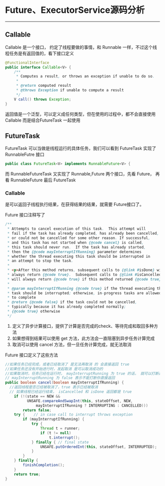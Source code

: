 # Future、ExecutorService源码分析

------

## Callable

Callable 是一个接口， 约定了线程要做的事情，和 Runnable 一样，不过这个线程任务是有返回值的，看下接口定义

```java
@FunctionalInterface
public interface Callable<V> {
    /**
     * Computes a result, or throws an exception if unable to do so.
     *
     * @return computed result
     * @throws Exception if unable to compute a result
     */
    V call() throws Exception;
}
```

返回值是一个泛型，可以定义成任何类型，但在使用的过程中，都不会直接使用 Callable 而是结合FutureTask 一起使用

## FutureTask

FutureTask 可以当做是线程运行的具体任务，我们可以看到 FutureTask 实现了 RunnableFutre 接口 

```java
public class FutureTask<V> implements RunnableFuture<V> {
```

而 RunnableFutureTask 又实现了 Runnable,Future 两个接口，先看 Future， 再看 RunnableFuture 最后 FutureTask

###  Callable

 是可以返回子线程执行结果，在获得结果的结果，就需要 Future接口了。

Future 接口注释写了

```java
/**
 * Attempts to cancel execution of this task.  This attempt will
 * fail if the task has already completed, has already been cancelled,
 * or could not be cancelled for some other reason. If successful,
 * and this task has not started when {@code cancel} is called,
 * this task should never run.  If the task has already started,
 * then the {@code mayInterruptIfRunning} parameter determines
 * whether the thread executing this task should be interrupted in
 * an attempt to stop the task.
 *
 * <p>After this method returns, subsequent calls to {@link #isDone} will
 * always return {@code true}.  Subsequent calls to {@link #isCancelled}
 * will always return {@code true} if this method returned {@code true}.
 *
 * @param mayInterruptIfRunning {@code true} if the thread executing this
 * task should be interrupted; otherwise, in-progress tasks are allowed
 * to complete
 * @return {@code false} if the task could not be cancelled,
 * typically because it has already completed normally;
 * {@code true} otherwise
 */
```

1. 定义了异步计算接口，提供了计算是否完成的check、等待完成和取回多种方法
2. 如果想得到结果可以使用 get 方法，此方法会一直阻塞到异步任务计算完成
3. 取消可以使用 cancel 方法，但一旦任务计算完成，就无法取消

Future 接口定义了这些方法

```java
//如果任务已经完成，或者已经取消了 是无法再取消 的 会直接返回 true 
//如果任务还没有开始进行时，发起取消 是可以取消成功的
//如果取消时，任务已经在运行时， mayInterruptRunning 为 true 的话， 就可以打断运行中线程
// mayInterruptRunning 为 false 表示不能打断你直接返回 
public boolean cancel(boolean mayInterruptIfRunning) {
  //返回线程是否已经被取消了，true 表示已经被取消
  // 如果线程已经运行结束， isCancelled 和 isDone 返回都是 true
    if (!(state == NEW &&
          UNSAFE.compareAndSwapInt(this, stateOffset, NEW,
              mayInterruptIfRunning ? INTERRUPTING : CANCELLED)))
        return false;
    try {    // in case call to interrupt throws exception
        if (mayInterruptIfRunning) {
            try {
                Thread t = runner;
                if (t != null)
                    t.interrupt();
            } finally { // final state
                UNSAFE.putOrderedInt(this, stateOffset, INTERRUPTED);
            }
        }
    } finally {
        finishCompletion();
    }
    return true;
}
```